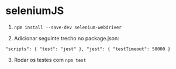 # seleniumJS

1. `npm install --save-dev selenium-webdriver`

2. Adicionar seguinte trecho no package.json:

`
"scripts": {
    "test": "jest"
  },
  "jest": {
    "testTimeout": 50000
}
`

3. Rodar os testes com `npm test` 
